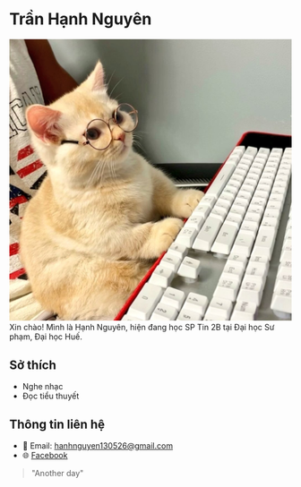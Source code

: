 # Trần Hạnh Nguyên
![Ảnh đại diện](images/avt.jpg)
Xin chào! Mình là Hạnh Nguyên, hiện đang học SP Tin 2B tại Đại học Sư phạm, Đại học Huế.  

## Sở thích
- Nghe nhạc
- Đọc tiểu thuyết

## Thông tin liên hệ
- 📧 Email: hanhnguyen130526@gmail.com  
- 🌐 [Facebook](hhttps://www.facebook.com/tran.hanh.nguyen.508713/)  
>"Another day"